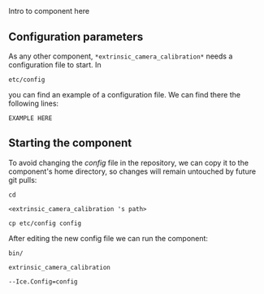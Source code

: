 ```
```
#
``` extrinsic_camera_calibration
```
Intro to component here


## Configuration parameters
As any other component,
``` *extrinsic_camera_calibration* ```
needs a configuration file to start. In

    etc/config

you can find an example of a configuration file. We can find there the following lines:

    EXAMPLE HERE


## Starting the component
To avoid changing the *config* file in the repository, we can copy it to the component's home directory, so changes will remain untouched by future git pulls:

    cd

``` <extrinsic_camera_calibration 's path> ```

    cp etc/config config

After editing the new config file we can run the component:

    bin/

```extrinsic_camera_calibration ```

    --Ice.Config=config
